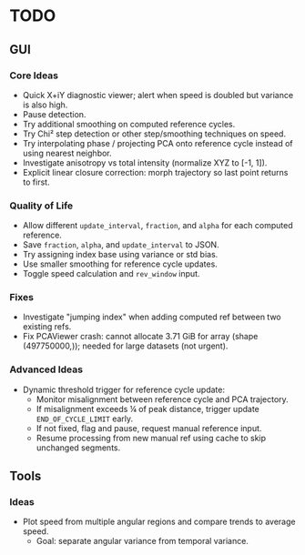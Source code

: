 # TODO

## GUI

### Core Ideas
- Quick X+iY diagnostic viewer; alert when speed is doubled but variance is also high.
- Pause detection.
- Try additional smoothing on computed reference cycles.
- Try Chi² step detection or other step/smoothing techniques on speed.
- Try interpolating phase / projecting PCA onto reference cycle instead of using nearest neighbor.
- Investigate anisotropy vs total intensity (normalize XYZ to [-1, 1]).
- Explicit linear closure correction: morph trajectory so last point returns to first.

### Quality of Life
- Allow different `update_interval`, `fraction`, and `alpha` for each computed reference.
- Save `fraction`, `alpha`, and `update_interval` to JSON.
- Try assigning index base using variance or std bias.
- Use smaller smoothing for reference cycle updates.
- Toggle speed calculation and `rev_window` input.

### Fixes
- Investigate "jumping index" when adding computed ref between two existing refs.
- Fix PCAViewer crash: cannot allocate 3.71 GiB for array (shape (497750000,)); needed for large datasets (not urgent).

### Advanced Ideas
- Dynamic threshold trigger for reference cycle update:
  - Monitor misalignment between reference cycle and PCA trajectory.
  - If misalignment exceeds ¼ of peak distance, trigger update `END_OF_CYCLE_LIMIT` early.
  - If not fixed, flag and pause, request manual reference input.
  - Resume processing from new manual ref using cache to skip unchanged segments.

## Tools

### Ideas
- Plot speed from multiple angular regions and compare trends to average speed.
  - Goal: separate angular variance from temporal variance.